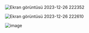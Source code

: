 
![Ekran görüntüsü 2023-12-26 222352](https://github.com/tuncayse/Front-End-Projects/assets/143759353/014a105c-b979-4fe4-a722-27da1743379c)

![Ekran görüntüsü 2023-12-26 222610](https://github.com/tuncayse/Front-End-Projects/assets/143759353/c9926790-51f1-4e30-81ec-2cafef106a7a)

![image](https://github.com/tuncayse/Front-End-Projects/assets/143759353/d53a0230-bfaf-49fc-a697-9d406e005a6c)

